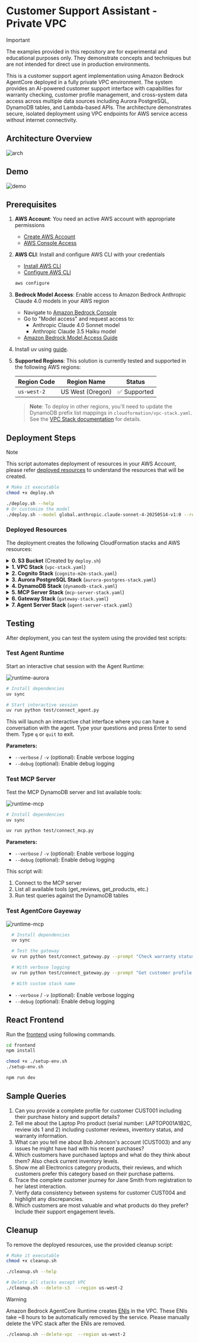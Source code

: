 # Customer Support Assistant - Private VPC

> [!IMPORTANT]
> The examples provided in this repository are for experimental and educational purposes only. They demonstrate concepts and techniques but are not intended for direct use in production environments.

This is a customer support agent implementation using Amazon Bedrock AgentCore deployed in a fully private VPC environment. The system provides an AI-powered customer support interface with capabilities for warranty checking, customer profile management, and cross-system data access across multiple data sources including Aurora PostgreSQL, DynamoDB tables, and Lambda-based APIs. The architecture demonstrates secure, isolated deployment using VPC endpoints for AWS service access without internet connectivity.

## Architecture Overview

![arch](./images/architecture.png)

## Demo

![demo](./images/demo.gif)

## Prerequisites

1. **AWS Account**: You need an active AWS account with appropriate permissions
   - [Create AWS Account](https://aws.amazon.com/account/)
   - [AWS Console Access](https://aws.amazon.com/console/)

2. **AWS CLI**: Install and configure AWS CLI with your credentials
   - [Install AWS CLI](https://docs.aws.amazon.com/cli/latest/userguide/getting-started-install.html)
   - [Configure AWS CLI](https://docs.aws.amazon.com/cli/latest/userguide/cli-configure-quickstart.html)

   ```bash
   aws configure
   ```

3. **Bedrock Model Access**: Enable access to Amazon Bedrock Anthropic Claude 4.0 models in your AWS region
   - Navigate to [Amazon Bedrock Console](https://console.aws.amazon.com/bedrock/)
   - Go to "Model access" and request access to:
     - Anthropic Claude 4.0 Sonnet model
     - Anthropic Claude 3.5 Haiku model
   - [Amazon Bedrock Model Access Guide](https://docs.aws.amazon.com/bedrock/latest/userguide/model-access.html)

4. Install uv using [guide](https://docs.astral.sh/uv/getting-started/installation/).

5. **Supported Regions**: This solution is currently tested and supported in the following AWS regions:

   | Region Code   | Region Name          | Status      |
   |---------------|----------------------|-------------|
   | `us-west-2`   | US West (Oregon)     | ✅ Supported |

   > **Note**: To deploy in other regions, you'll need to update the DynamoDB prefix list mappings in `cloudformation/vpc-stack.yaml`. See the [VPC Stack documentation](cloudformation/vpc-stack.yaml) for details.

## Deployment Steps

> [!NOTE]
> This script automates deployment of resources in your AWS Account, please refer [deployed resources](#deployed-resources) to understand the resources that will be created.

```bash
# Make it executable
chmod +x deploy.sh

./deploy.sh --help
# Or customize the model
./deploy.sh --model global.anthropic.claude-sonnet-4-20250514-v1:0 --region us-west-2 --env dev --email <EmailAddress> --password <Password>


```

### Deployed Resources

The deployment creates the following CloudFormation stacks and AWS resources:

<details>
<summary><b>0. S3 Bucket</b> (Created by <code>deploy.sh</code>)</summary>

- **1 S3 Bucket** with auto-generated name (`customersupportvpc-*` prefix)
- **Versioning Enabled** for CloudFormation template version control
- **Purpose**: Hosts all CloudFormation nested stack templates
- **Lifecycle**: Can be deleted after successful deployment if templates won't be updated

</details>

<details>
<summary><b>1. VPC Stack</b> (<code>vpc-stack.yaml</code>)</summary>

- **1 VPC** with DNS support enabled
- **4 Private Subnets** across 3 availability zones
- **1 Route Table** for private subnets
- **13 VPC Endpoints** (Interface & Gateway):
  - Bedrock Runtime & AgentCore
  - ECR (API & Docker)
  - CloudWatch Logs & Monitoring
  - DynamoDB Gateway Endpoint
  - S3 Gateway Endpoint
  - Secrets Manager
  - RDS Data API
  - KMS
  - SSM Parameter Store
  - X-Ray
- **3 Security Groups** (VPC Endpoints, Agent Runtime, MCP Runtime)
- **1 KMS Key** for VPC Flow Logs encryption
- **1 CloudWatch Log Group** for VPC Flow Logs

</details>

<details>
<summary><b>2. Cognito Stack</b> (<code>cognito-m2m-stack.yaml</code>)</summary>

- **1 Cognito User Pool** for M2M authentication
- **1 User Pool Domain** for OAuth endpoints
- **1 Resource Server** with custom scopes (read, write, gateway, agent)
- **3 App Clients** (Gateway, Agent, MCP) with client credentials flow
- **3 Secrets Manager Secrets** for client configurations
- **1 KMS Key** for Secrets Manager encryption
- **1 Lambda Function** to retrieve and store client secrets
- **3 Custom Resources** to update client secrets

</details>

<details>
<summary><b>3. Aurora PostgreSQL Stack</b> (<code>aurora-postgres-stack.yaml</code>)</summary>

- **1 Aurora PostgreSQL Cluster** with RDS Data API enabled
- **1 Aurora Instance** (db.r5.large)
- **1 DB Subnet Group** across 2 subnets
- **1 KMS Key** for database encryption
- **2 Security Groups** (Aurora, Lambda)
- **1 S3 Bucket** for Lambda layer artifacts
- **1 CodeBuild Project** for psycopg2 layer build
- **1 Lambda Layer** (psycopg2)
- **2 Lambda Functions** (layer builder, mock data loader)
- **Sample Data**: Users, Products, Orders tables with mock records

</details>

<details>
<summary><b>4. DynamoDB Stack</b> (<code>dynamodb-stack.yaml</code>)</summary>

- **2 DynamoDB Tables**:
  - Reviews table (with 3 GSIs: product, customer, rating)
  - Products table (with 4 GSIs: category, name, price, stock)
- **1 KMS Key** for DynamoDB encryption
- **1 Lambda Function** for data population
- **2 SSM Parameters** for table names
- **Sample Data**: 5 reviews and 5 products

</details>

<details>
<summary><b>5. MCP Server Stack</b> (<code>mcp-server-stack.yaml</code>)</summary>

- **1 ECR Repository** for MCP Docker images
- **1 Bedrock AgentCore MCP Runtime**
- **1 CodeBuild Project** for Docker image builds
- **1 Lambda Function** for build orchestration
- **1 Lambda Function** for ECR image notifications
- **1 EventBridge Rule** for automated updates
- **1 OAuth2 Credential Provider** for MCP authentication
- **3 IAM Roles** (Runtime Execution, CodeBuild, Lambda)

</details>

<details>
<summary><b>6. Gateway Stack</b> (<code>gateway-stack.yaml</code>)</summary>

- **1 Bedrock AgentCore Gateway** with MCP protocol
- **1 Gateway Target** (Lambda integration)
- **1 Lambda Function** for customer support tools (warranty check, profile lookup)
- **1 Lambda Function** for gateway management
- **1 Lambda Function** for data population
- **2 DynamoDB Tables**:
  - Warranty table (encrypted with KMS)
  - Customer Profile table (with 2 GSIs: email, phone)
- **1 KMS Key** for DynamoDB encryption
- **1 OAuth2 Credential Provider** for Gateway authentication
- **3 SSM Parameters** (gateway ID, ARN, URL)
- **3 IAM Roles** (Gateway, Lambda, Management)
- **Sample Data**: 5 warranties and 5 customer profiles

</details>

<details>
<summary><b>7. Agent Server Stack</b> (<code>agent-server-stack.yaml</code>)</summary>

- **1 ECR Repository** for Agent Docker images
- **1 Bedrock AgentCore Agent Runtime** with HTTP protocol
- **1 CodeBuild Project** for Agent Docker builds
- **2 Lambda Functions** (build orchestration, ECR notifications)
- **1 EventBridge Rule** for automated updates
- **1 OAuth2 Credential Provider** for Agent authentication
- **4 IAM Roles** (Runtime Execution, CodeBuild, Lambda)
- **Environment Variables**: Model ID, MCP ARN, Gateway Provider, Aurora credentials

</details>

## Testing

After deployment, you can test the system using the provided test scripts:

### Test Agent Runtime

Start an interactive chat session with the Agent Runtime:

![runtime-aurora](./images/agent.png)

```bash
# Install dependencies
uv sync

# Start interactive session
uv run python test/connect_agent.py
```

This will launch an interactive chat interface where you can have a conversation with the agent. Type your questions and press Enter to send them. Type `q` or `quit` to exit.

**Parameters:**

- `--verbose` / `-v` (optional): Enable verbose logging
- `--debug` (optional): Enable debug logging

### Test MCP Server

Test the MCP DynamoDB server and list available tools:

![runtime-mcp](./images/mcp.png)

```bash
# Install dependencies
uv sync

uv run python test/connect_mcp.py
```

**Parameters:**

- `--verbose` / `-v` (optional): Enable verbose logging
- `--debug` (optional): Enable debug logging

This script will:

1. Connect to the MCP server
2. List all available tools (get_reviews, get_products, etc.)
3. Run test queries against the DynamoDB tables

### Test AgentCore Gayeway

![runtime-mcp](./images/gateway.png)

```bash
  # Install dependencies
  uv sync

  # Test the gateway
  uv run python test/connect_gateway.py --prompt "Check warranty status for serial number LAPTOP001A1B2C" 

  # With verbose logging
  uv run python test/connect_gateway.py --prompt "Get customer profile for CUST001" 

  # With custom stack name
```

- `--verbose` / `-v` (optional): Enable verbose logging
- `--debug` (optional): Enable debug logging

## React Frontend

Run the [frontend](./frontend/README.md) using following commands.

```bash
cd frontend
npm install

chmod +x ./setup-env.sh
./setup-env.sh

npm run dev

```

## Sample Queries

1. Can you provide a complete profile for customer CUST001 including their purchase history and support details?
2. Tell me about the Laptop Pro product (serial number: LAPTOP001A1B2C, review ids 1 and 2) including customer reviews, inventory status, and warranty information.
3. What can you tell me about Bob Johnson's account (CUST003) and any issues he might have had with his recent purchases?
4. Which customers have purchased laptops and what do they think about them? Also check current inventory levels.
5. Show me all Electronics category products, their reviews, and which customers prefer this category based on their purchase patterns.
6. Trace the complete customer journey for Jane Smith from registration to her latest interaction.
7. Verify data consistency between systems for customer CUST004 and highlight any discrepancies.
8. Which customers are most valuable and what products do they prefer? Include their support engagement levels.

## Cleanup

To remove the deployed resources, use the provided cleanup script:

```bash
# Make it executable
chmod +x cleanup.sh

./cleanup.sh --help

# Delete all stacks except VPC
./cleanup.sh --delete-s3  --region us-west-2

```

> [!WARNING]
> Amazon Bedrock AgentCore Runtime creates [ENIs](https://docs.aws.amazon.com/AWSEC2/latest/UserGuide/using-eni.html) in the VPC. These ENIs take ~8 hours to be automatically removed by the service. Please manually delete the VPC stack after the ENIs are removed.

```bash
./cleanup.sh --delete-vpc  --region us-west-2
```
